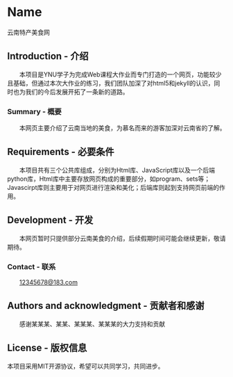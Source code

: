 

# Name
云南特产美食网


## Introduction - 介绍
&emsp;&emsp;本项目是YNU学子为完成Web课程大作业而专门打造的一个网页，功能较少且基础，但通过本次大作业的练习，我们团队加深了对html5和jekyll的认识，同时也为我们的今后发展开拓了一条新的道路。
### Summary - 概要
&emsp;&emsp;本网页主要介绍了云南当地的美食，为慕名而来的游客加深对云南省的了解。

## Requirements - 必要条件
&emsp;&emsp;本项目共有三个公共库组成，分别为Html库、JavaScript库以及一个后端python库，Html库中主要存放网页构成的重要部分，如program、sets等；Javascirpt库则主要用于对网页进行渲染和美化；后端库则起到支持网页前端的作用。

## Development - 开发
&emsp;&emsp;本网页暂时只提供部分云南美食的介绍，后续假期时间可能会继续更新，敬请期待。

### Contact - 联系
&emsp;&emsp;12345678@183.com
## Authors and acknowledgment - 贡献者和感谢
&emsp;&emsp;感谢某某某、某某、某某某、某某某的大力支持和贡献
## License - 版权信息
  本项目采用MIT开源协议，希望可以共同学习，共同进步。
